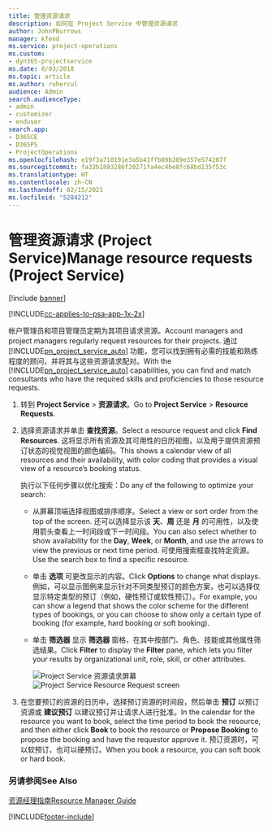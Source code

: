 ```yaml
---
title: 管理资源请求
description: 如何在 Project Service 中管理资源请求
author: JohnPBurrows
manager: kfend
ms.service: project-operations
ms.custom:
- dyn365-projectservice
ms.date: 8/03/2018
ms.topic: article
ms.author: ruhercul
audience: Admin
search.audienceType:
- admin
- customizer
- enduser
search.app:
- D365CE
- D365PS
- ProjectOperations
ms.openlocfilehash: e19f3a710191e3a5b41ffb89b289e357e574207f
ms.sourcegitcommit: fa32b1893286f20271fa4ec4be8fc68bd135f53c
ms.translationtype: HT
ms.contentlocale: zh-CN
ms.lasthandoff: 02/15/2021
ms.locfileid: "5284212"
---
```

# <a name="manage-resource-requests-project-service"></a><span data-ttu-id="45409-103">管理资源请求 (Project Service)</span><span class="sxs-lookup"><span data-stu-id="45409-103">Manage resource requests (Project Service)</span></span>

[!include [banner](../includes/psa-now-project-operations.md)]

[!INCLUDE[cc-applies-to-psa-app-1x-2x](../includes/cc-applies-to-psa-app-1x-2x.md)]

<span data-ttu-id="45409-104">帐户管理员和项目管理员定期为其项目请求资源。</span><span class="sxs-lookup"><span data-stu-id="45409-104">Account managers and project managers regularly request resources for their projects.</span></span> <span data-ttu-id="45409-105">通过 [!INCLUDE[pn_project_service_auto](../includes/pn-project-service-auto.md)] 功能，您可以找到拥有必需的技能和熟练程度的顾问，并将其与这些资源请求配对。</span><span class="sxs-lookup"><span data-stu-id="45409-105">With the [!INCLUDE[pn_project_service_auto](../includes/pn-project-service-auto.md)] capabilities, you can find and match consultants who have the required skills and proficiencies to those resource requests.</span></span>  
  
1. <span data-ttu-id="45409-106">转到 **Project Service** > **资源请求**。</span><span class="sxs-lookup"><span data-stu-id="45409-106">Go to **Project Service** > **Resource Requests**.</span></span>  
  
2. <span data-ttu-id="45409-107">选择资源请求并单击 **查找资源**。</span><span class="sxs-lookup"><span data-stu-id="45409-107">Select a resource request and click **Find Resources**.</span></span> <span data-ttu-id="45409-108">这将显示所有资源及其可用性的日历视图，以及用于提供资源预订状态的视觉视图的颜色编码。</span><span class="sxs-lookup"><span data-stu-id="45409-108">This shows a calendar view of all resources and their availability, with color coding that provides a visual view of a resource’s booking status.</span></span>  
  
    <span data-ttu-id="45409-109">执行以下任何步骤以优化搜索：</span><span class="sxs-lookup"><span data-stu-id="45409-109">Do any of the following to optimize your search:</span></span>  
  
   -   <span data-ttu-id="45409-110">从屏幕顶端选择视图或排序顺序。</span><span class="sxs-lookup"><span data-stu-id="45409-110">Select a view or sort order from the top of the screen.</span></span> <span data-ttu-id="45409-111">还可以选择显示该 **天**、**周** 还是 **月** 的可用性，以及使用箭头查看上一时间段或下一时间段。</span><span class="sxs-lookup"><span data-stu-id="45409-111">You can also select whether to show availability for the **Day**, **Week**, or **Month**, and use the arrows to view the previous or next time period.</span></span> <span data-ttu-id="45409-112">可使用搜索框查找特定资源。</span><span class="sxs-lookup"><span data-stu-id="45409-112">Use the search box to find a specific resource.</span></span>  
  
   -   <span data-ttu-id="45409-113">单击 **选项** 可更改显示的内容。</span><span class="sxs-lookup"><span data-stu-id="45409-113">Click **Options** to change what displays.</span></span> <span data-ttu-id="45409-114">例如，可以显示图例来显示针对不同类型预订的颜色方案，也可以选择仅显示特定类型的预订（例如，硬性预订或软性预订）。</span><span class="sxs-lookup"><span data-stu-id="45409-114">For example, you can show a legend that shows the color scheme for the different types of bookings, or you can choose to show only a certain type of booking (for example, hard booking or soft booking).</span></span>  
  
   -   <span data-ttu-id="45409-115">单击 **筛选器** 显示 **筛选器** 窗格，在其中按部门、角色、技能或其他属性筛选结果。</span><span class="sxs-lookup"><span data-stu-id="45409-115">Click **Filter** to display the **Filter** pane, which lets you filter your results by organizational unit, role, skill, or other attributes.</span></span>  
  
       <span data-ttu-id="45409-116">![Project Service 资源请求屏幕](../psa/media/project-service-resource-request-screen.png "Project Service 资源请求屏幕")</span><span class="sxs-lookup"><span data-stu-id="45409-116">![Project Service Resource Request screen](../psa/media/project-service-resource-request-screen.png "Project Service Resource Request screen")</span></span>  
  
3. <span data-ttu-id="45409-117">在您要预订的资源的日历中，选择预订资源的时间段，然后单击 **预订** 以预订资源或 **建议预订** 以建议预订并让请求人进行批准。</span><span class="sxs-lookup"><span data-stu-id="45409-117">In the calendar for the resource you want to book, select the time period to book the resource, and then either click **Book** to book the resource or **Propose Booking** to propose the booking and have the requestor approve it.</span></span> <span data-ttu-id="45409-118">预订资源时，可以软预订，也可以硬预订。</span><span class="sxs-lookup"><span data-stu-id="45409-118">When you book a resource, you can soft book or hard book.</span></span>  
  
### <a name="see-also"></a><span data-ttu-id="45409-119">另请参阅</span><span class="sxs-lookup"><span data-stu-id="45409-119">See Also</span></span>  
 [<span data-ttu-id="45409-120">资源经理指南</span><span class="sxs-lookup"><span data-stu-id="45409-120">Resource Manager Guide</span></span>](../psa/resource-manager-guide.md)


[!INCLUDE[footer-include](../includes/footer-banner.md)]